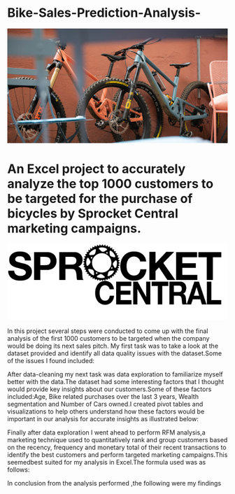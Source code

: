 # Bike-Sales-Prediction-Analysis- 
![](imgs/Homeslider_.jpg)
# An Excel project to accurately analyze the top 1000 customers to be targeted for the purchase of bicycles by Sprocket Central marketing campaigns.

![](imgs/sprocket_central_logo.png)

In this project several steps were conducted to come up with the final analysis of the first 1000 customers to be targeted when the company would be doing its next sales pitch.
My first task was to take a look at the dataset provided and identify all data quality issues with the dataset.Some of the issues I found included:


After data-cleaning my next task was data exploration to familiarize myself better with the data.The dataset had some interesting factors that I thought would provide key insights about our customers.Some of these factors included:Age, Bike related purchases over the last 3 years, Wealth segmentation and Number of Cars owned.I created pivot tables and visualizations to help others understand how these factors would be important in our analysis for accurate insights as illustrated below:



Finally after data exploration I went ahead to perform RFM analysis,a marketing technique used to quantitatively rank and group customers based on the recency, frequency and monetary total of their recent transactions to identify the best customers and perform targeted marketing campaigns.This seemedbest suited for my analysis in Excel.The formula used was as follows:


In conclusion from the analysis performed ,the following were my findings
